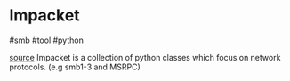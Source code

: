# Impacket
#smb #tool #python 

[source](https://github.com/SecureAuthCorp/impacket)
 Impacket is a collection of python classes which focus on network protocols. (e.g smb1-3 and MSRPC)
